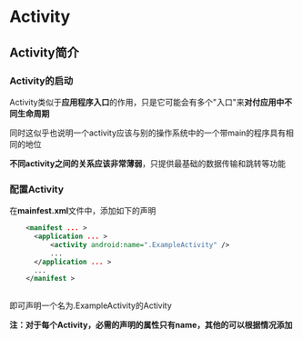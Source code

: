 # Activity

## Activity简介

### Activity的启动

Activity类似于**应用程序入口**的作用，只是它可能会有多个"入口"来**对付应用中不同生命周期**

同时这似乎也说明一个activity应该与别的操作系统中的一个带main的程序具有相同的地位

**不同activity之间的关系应该非常薄弱**，只提供最基础的数据传输和跳转等功能

### 配置Activity

在**mainfest.xml**文件中，添加如下的声明

```xml
    <manifest ... >
      <application ... >
          <activity android:name=".ExampleActivity" />
          ...
      </application ... >
      ...
    </manifest >
    
```

即可声明一个名为.ExampleActivity的Activity

**注：对于每个Activity，必需的声明的属性只有name，其他的可以根据情况添加**